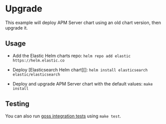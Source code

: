 # Upgrade

This example will deploy APM Server chart using an old chart version,
then upgrade it.


## Usage

* Add the Elastic Helm charts repo: `helm repo add elastic https://helm.elastic.co`

* Deploy [Elasticsearch Helm chart][]: `helm install elasticsearch elastic/elasticsearch`

* Deploy and upgrade APM Server chart with the default values: `make install`


## Testing

You can also run [goss integration tests][] using `make test`.


[goss integration tests]: https://github.com/elastic/helm-charts/tree/master/apm-server/examples/upgrade/test/goss.yaml
